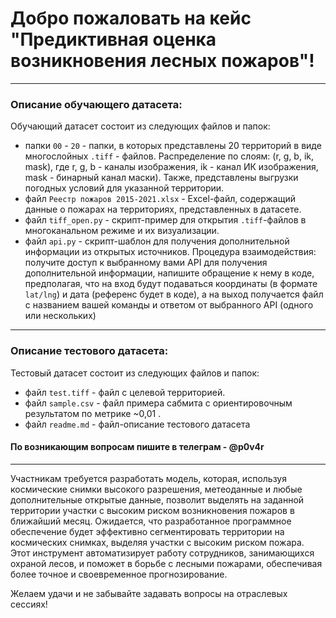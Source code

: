 # Добро пожаловать на кейс "Предиктивная оценка возникновения лесных пожаров"!
***
### Описание обучающего датасета:

Обучающий датасет состоит из следующих файлов и папок:
- папки ```00``` - ```20``` - папки, в которых представлены 20 территорий в виде многослойных ```.tiff``` - файлов. Распределение по слоям: (r, g, b, ik, mask), где r, g, b - каналы изображения, ik - канал ИК изображения, mask - бинарный канал маски). Также, представлены выгрузки погодных условий для указанной территории.
- файл ```Реестр пожаров 2015-2021.xlsx``` - Excel-файл, содержащий данные о пожарах на территориях, представленных в датасете.
- файл ```tiff_open.py```   - скрипт-пример для открытия ```.tiff```-файлов в многоканальном режиме и их визуализации.
- файл ```api.py```   - скрипт-шаблон для получения дополнительной информации из открытых источников. Процедура взаимодействия: получите доступ к выбранному вами API для получения дополнительной информации, напишите обращение к нему в коде, предполагая, что на вход будут подаваться координаты (в формате ```lat/lng```) и дата (референс будет в коде), а на выход получается файл с названием вашей команды и ответом от выбранного API (одного или нескольких)


***
### Описание тестового датасета:

Тестовый датасет состоит из следующих файлов и папок:
- файл ```test.tiff``` - файл с целевой территорией.
- файл ```sample.csv```   - файл примера сабмита с ориентировочным результатом по метрике ~0,01 .
- файл ```readme.md```   - файл-описание тестового датасета 


#### По возникающим вопросам пишите в телеграм - @p0v4r

***

Участникам требуется разработать модель, которая, используя космические снимки высокого разрешения, метеоданные и любые дополнительные открытые данные, позволит выделять на заданной территории участки с высоким риском возникновения пожаров в ближайший месяц. Ожидается, что разработанное программное обеспечение будет эффективно сегментировать территории на космических снимках, выделяя участки с высоким риском пожара. Этот инструмент автоматизирует работу сотрудников, занимающихся охраной лесов, и поможет в борьбе с лесными пожарами, обеспечивая более точное и своевременное прогнозирование.

Желаем удачи и не забывайте задавать вопросы на отраслевых сессиях!

